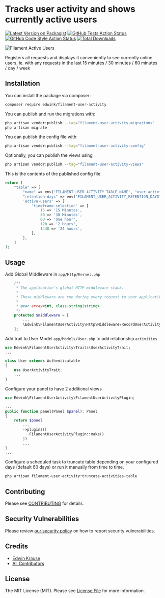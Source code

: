 # Tracks user activity and shows currently active users

[![Latest Version on Packagist](https://img.shields.io/packagist/v/edwink/filament-user-activity.svg?style=flat-square)](https://packagist.org/packages/edwink/filament-user-activity)
[![GitHub Tests Action Status](https://img.shields.io/github/actions/workflow/status/edwink/filament-user-activity/run-tests.yml?branch=main&label=tests&style=flat-square)](https://github.com/edwink/filament-user-activity/actions?query=workflow%3Arun-tests+branch%3Amain)
[![GitHub Code Style Action Status](https://img.shields.io/github/actions/workflow/status/edwink/filament-user-activity/fix-php-code-style-issues.yml?branch=main&label=code%20style&style=flat-square)](https://github.com/edwink/filament-user-activity/actions?query=workflow%3A"Fix+PHP+code+style+issues"+branch%3Amain)
[![Total Downloads](https://img.shields.io/packagist/dt/edwink/filament-user-activity.svg?style=flat-square)](https://packagist.org/packages/edwink/filament-user-activity)

![Filament Active Users](https://raw.githubusercontent.com/edwink75/filament-user-activity/main/img/Active-Users-Table.png)

Registers all requests and displays it conveniently to see currently online users, ie. with any requests in the last 15 minutes / 30 minutes / 60 minutes / day / week

## Installation

You can install the package via composer:

```bash
composer require edwink/filament-user-activity
```

You can publish and run the migrations with:

```bash
php artisan vendor:publish --tag="filament-user-activity-migrations"
php artisan migrate
```

You can publish the config file with:

```bash
php artisan vendor:publish --tag="filament-user-activity-config"
```

Optionally, you can publish the views using

```bash
php artisan vendor:publish --tag="filament-user-activity-views"
```

This is the contents of the published config file:

```php
return [
    "table" => [
        "name" => env("FILAMENT_USER_ACTIVITY_TABLE_NAME", "user_activities"),
        "retention-days" => env("FILAMENT_USER_ACTIVITY_RETENTION_DAYS", 60),
        'active-users' => [
            'timeframe-selection' => [
                15 => '15 Minutes',
                30 => '30 Minutes',
                60 => 'One hour',
                120 => '2 Hours',
                1440 => '24 hours',
            ],
        ],
    ]
];
```

## Usage
Add Global Middleware in `app/Http/Kernel.php`
```php
    /**
     * The application's global HTTP middleware stack.
     *
     * These middleware are run during every request to your application.
     *
     * @var array<int, class-string|string>
     */
    protected $middleware = [
        ...
        \Edwink\FilamentUserActivity\Http\Middleware\RecordUserActivity::class,
    ];

```

Add trait to User Model `app/Models/User.php` to add relationship `activities`
```php
use Edwink\FilamentUserActivity\Traits\UserActivityTrait;
...

class User extends Authenticatable
{
    use UserActivityTrait;
    ...
}
```

Configure your panel to have 2 additional views
```php
use Edwink\FilamentUserActivity\FilamentUserActivityPlugin;

...
public function panel(Panel $panel): Panel
{
    return $panel
        ...
        ->plugins([
           FilamentUserActivityPlugin::make()
        ])
        ...
}
...
```

Configure a scheduled task to truncate table depending on your configured days (default 60 days) or run it manually from time to time.
```bash
php artisan filament-user-activity:truncate-activities-table

```


## Contributing

Please see [CONTRIBUTING](.github/CONTRIBUTING.md) for details.

## Security Vulnerabilities

Please review [our security policy](../../security/policy) on how to report security vulnerabilities.

## Credits

- [Edwin Krause](https://github.com/edwink75)
- [All Contributors](../../contributors)

## License

The MIT License (MIT). Please see [License File](LICENSE.md) for more information.
